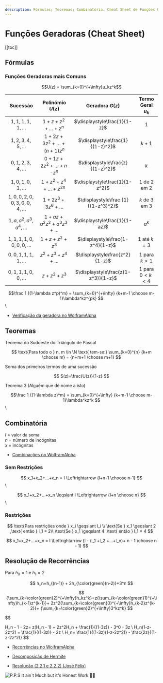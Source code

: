 ```yaml
---
description: Fórmulas; Teoremas; Combinatória. Cheat Sheet de Funções Geradoras
---
```


# Funções Geradoras (Cheat Sheet)

[[toc]]

## Fórmulas

### Funções Geradoras mais Comuns

$$U(z) = \sum_{k=0}^{+\infty}u_kz^k$$

|                Sucessão                |             Polinómio $U(z)$              |           Geradora $G(z)$           | Termo Geral $u_k$ |
| :------------------------------------: | :---------------------------------------: | :---------------------------------: | :---------------: |
|           $1,1,1,1,1,\dots$            |             $1+z+z^2+...+z^n$             |    $\displaystyle\frac{1}{1-z}$     |        $1$        |
|           $1,2,3,4,5,\dots$            |  $1+2z+3z^2+\dots+\allowbreak{(n+1)z^n}$  |  $\displaystyle\frac{1}{(1-z)^2}$   |      $k + 1$      |
|           $0,1,2,3,4,\dots$            | $0+1z+2z^2+\dots+\allowbreak{n\cdot z^n}$ |  $\displaystyle\frac{z}{(1-z)^2}$   |        $k$        |
|           $1,0,1,0,1,\dots$            |         $1+z^2+z^4+\dots+z^{2n}$          |   $\displaystyle\frac{1}{1-z^2}$    |   $1$ de 2 em 2   |
| $1,0,0,2,0,0,\allowbreak3,0,0,4,\dots$ |            $1+2z^3+3z^6+\dots$            | $\displaystyle\frac {1}{(1-z^3)^2}$ |   $k$ de 3 em 3   |
|        $1,a,a^2,a^3,a^4,\dots$         |        $1+az+a^2z^2+a^3z^3+\dots$         |    $\displaystyle\frac{1}{1-az}$    |       $a^k$       |
|        $1,1,1,1,0,0,0,0,\dots$         |               $1+z+z^2+z^3$               |  $\displaystyle\frac{1-z^4}{1-z}$   |   $1$ até $k=3$   |
|          $0,0,1,1,1,1,\dots$           |            $z^2+z^3+z^4+\dots$            |   $\displaystyle\frac{z^2}{1-z}$    | $1$ para $k > 1$  |
|          $0,1,1,1,0,0,\dots$           |                $z+z^2+z^3$                | $\displaystyle\frac{z(1-z^3)}{1-z}$ | $1$ para $0< k<4$ |

$$\frac 1 {(1-\lambda z^p)^m} = \sum_{k=0}^{+\infty} {k+m-1 \choose m-1}\lambda^kz^{pk} $$\\

- [Verificação da geradora no WolframAlpha](https://www.wolframalpha.com/input/?i=GeneratingFunction%283%CB%86n+%2B+n+%2B+1%2C+n%2C+k%29)

## Teoremas

Teorema do Sudoeste do Triângulo de Pascal

$$
\text{Para todo o } n, m \in \N \text{ tem-se:}
\sum_{k=0}^{n} {k+m \choose m} = {n+m+1 \choose m+1}
$$

Soma dos primeiros termos de uma sucessão

$$
S(z)=\frac{U(z)}{1-z}
$$

Teorema 3 (Alguém que dê nome a isto)

$$\frac 1 {(1-\lambda z)^m} = \sum_{k=0}^{+\infty} {k+m-1 \choose m-1}\lambda^kz^k $$\\

## Combinatória

$l$ = valor da soma  
$n$ = número de incógnitas  
$x$ = incógnitas

- [Combinações no WolframAlpha](https://www.wolframalpha.com/input/?i=combination%286%2C9%29)

### Sem Restrições

$$ x_1+x_2+...+x_n = l \Leftrightarrow {l+n-1 \choose n-1} $$\\

$$ x_1+x_2+...+x_n \leqslant l \Leftrightarrow {l+n \choose n} $$\\

### Restrições

$$
\text{Para restrições onde } x_i \geqslant l_i \\ \text{Se } x_1 \geqslant 2 ,\text{ então } l_1 = 2\\
\text{Se } x_1 \geqslant 4 ,\text{ então } l_1 = 4
$$

$$ x_1+x_2+...+x_n = l \Leftrightarrow {l - (l_1 +l_2 +...+l_n)+ n - 1 \choose n - 1} $$

## Resolução de Recorrências

Para $h_0 = 1$ e $h_1 = 2$

$$
h_n=h_{(n-1)} + 2h_{\color{green}(n-2)}+3^n
$$

$$
{\sum_{k=\color{green}2}^{+\infty}h_kz^k}=z{\sum_{k=\color{green}1}^{+\infty}h_{k-1}z^{k-1}}+ 2z^2{\sum_{k=\color{green}0}^{+\infty}h_{k-2}z^{k-2}}+ {\sum_{k=\color{green}2}^{+\infty}3^kz^k}
$$

$$

H_n - 1 - 2z= z(H_n - 1) + 2z^2H_n + \frac{1}{(1-3z)} - 3^0 - 3z  \\
H_n(1-z-2z^2) = \frac{1}{(1-3z)} - 2z \\
H_n= \frac{1}{(1-3z)(1-z-2z^2)} - \frac{2z}{(1-z-2z^2)}
$$

- [Recorrências no WolframAlpha](https://www.wolframalpha.com/input/?i=a%280%29+%3D+3%2C+a%28n%29+%3D+2*a%28n-1%29)

- [Decomposição de Hermite](https://www.emathhelp.net/calculators/algebra-2/partial-fraction-decomposition-calculator/)

- [Resolução (2.2.1 e 2.2.2) (José Félix)](https://drive.google.com/file/d/16V6DPs1HJi8Msfg3vw2XGKMpB-iC-zar/view?usp=sharing)

![P.P.S It ain´t Much but it's Honest Work 👨‍🌾](https://i.imgur.com/jLQT7e1.jpg)
